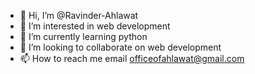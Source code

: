 - 👋 Hi, I’m @Ravinder-Ahlawat
- 👀 I’m interested in web development
- 🌱 I’m currently learning python
- 💞️ I’m looking to collaborate on web development
- 📫 How to reach me email officeofahlawat@gmail.com

<!---
Ravinder-Ahlawat/Ravinder-Ahlawat is a ✨ special ✨ repository because its `README.md` (this file) appears on your GitHub profile.
You can click the Preview link to take a look at your changes.
--->
